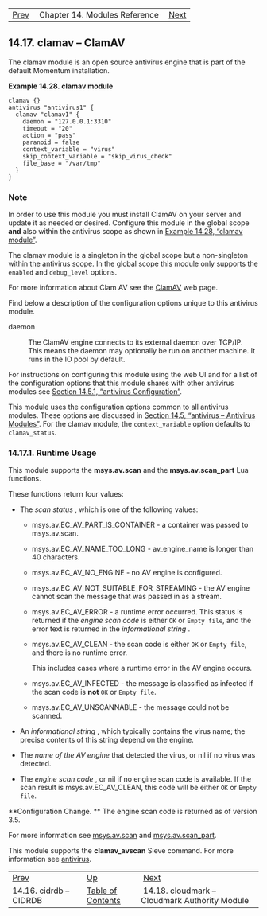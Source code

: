 |     |     |     |
| --- | --- | --- |
| [Prev](modules.cidrdb)  | Chapter 14. Modules Reference |  [Next](modules.cloudmark.php) |

## 14.17. clamav – ClamAV

<a class="indexterm" name="idp18393312"></a>

The clamav module is an open source antivirus engine that is part of the default Momentum installation.

<a name="example.clamav.3"></a>

**Example 14.28. clamav module**

```
clamav {}
antivirus "antivirus1" {
  clamav "clamav1" {
    daemon = "127.0.0.1:3310"
    timeout = "20"
    action = "pass"
    paranoid = false
    context_variable = "virus"
    skip_context_variable = "skip_virus_check"
    file_base = "/var/tmp"
  }
}
```

### Note

In order to use this module you must install ClamAV on your server and update it as needed or desired. Configure this module in the global scope **and** also within the antivirus scope as shown in [Example 14.28, “clamav module”](modules.clamav#example.clamav.3 "Example 14.28. clamav module").

The clamav module is a singleton in the global scope but a non-singleton within the antivirus scope. In the global scope this module only supports the `enabled` and `debug_level` options.

For more information about Clam AV see the [ClamAV](http://www.clamav.net/lang/en/) web page.

Find below a description of the configuration options unique to this antivirus module.

<dl className="variablelist">

<dt>daemon</dt>

<dd>

The ClamAV engine connects to its external daemon over TCP/IP. This means the daemon may optionally be run on another machine. It runs in the IO pool by default.

</dd>

</dl>

For instructions on configuring this module using the web UI and for a list of the configuration options that this module shares with other antivirus modules see [Section 14.5.1, “antivirus Configuration”](modules.antivirus#modules.antivirus.configuration "14.5.1. antivirus Configuration").

This module uses the configuration options common to all antivirus modules. These options are discussed in [Section 14.5, “antivirus – Antivirus Modules”](modules.antivirus "14.5. antivirus – Antivirus Modules"). For the clamav module, the `context_variable` option defaults to `clamav_status`.

### 14.17.1. Runtime Usage

This module supports the **msys.av.scan** and the **msys.av.scan_part** Lua functions.

These functions return four values:

*   The *scan status* , which is one of the following values:

    *   msys.av.EC_AV_PART_IS_CONTAINER - a container was passed to msys.av.scan.

    *   msys.av.EC_AV_NAME_TOO_LONG - av_engine_name is longer than 40 characters.

    *   msys.av.EC_AV_NO_ENGINE - no AV engine is configured.

    *   msys.av.EC_AV_NOT_SUITABLE_FOR_STREAMING - the AV engine cannot scan the message that was passed in as a stream.

    *   msys.av.EC_AV_ERROR - a runtime error occurred. This status is returned if the *engine scan code*           is either `OK` or `Empty file`, and the error text is returned in the *informational string* .

    *   msys.av.EC_AV_CLEAN - the scan code is either `OK` or `Empty file`, and there is no runtime error.

        This includes cases where a runtime error in the AV engine occurs.

    *   msys.av.EC_AV_INFECTED - the message is classified as infected if the scan code is **not** `OK` or `Empty file`.

    *   msys.av.EC_AV_UNSCANNABLE - the message could not be scanned.

*   An *informational string* , which typically contains the virus name; the precise contents of this string depend on the engine.

*   The *name of the AV engine*                  that detected the virus, or nil if no virus was detected.

*   The *engine scan code* , or nil if no engine scan code is available. If the scan result is msys.av.EC_AV_CLEAN, this code will be either `OK` or `Empty file`.

**Configuration Change. ** The engine scan code is returned as of version 3.5.

For more information see [msys.av.scan](lua.ref.msys.av.scan "msys.av.scan") and [msys.av.scan_part](lua.ref.msys.av.scan_part.php "msys.av.scan_part").

This module supports the **clamav_avscan** Sieve command. For more information see [antivirus](sieve.ref.antivirus "antivirus").

|     |     |     |
| --- | --- | --- |
| [Prev](modules.cidrdb)  | [Up](modules.php) |  [Next](modules.cloudmark.php) |
| 14.16. cidrdb – CIDRDB  | [Table of Contents](index) |  14.18. cloudmark – Cloudmark Authority Module |
